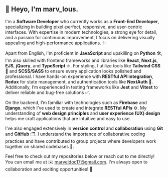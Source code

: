 👋 Heyo, I'm marv_lous.  
---

I'm a **Software Developer** who currently works as a **Front-End Developer**, specializing in building pixel-perfect, responsive, and user-centric interfaces. With expertise in modern technologies, a strong eye for detail, and a passion for continuous improvement, I focus on delivering visually appealing and high-performance applications. ✨  

Apart from English, I'm proficient in **JavaScript** and upskilling on **Python** 🛠️, I'm also skilled with frontend frameworks and libraries like **React**, **Next.js**, **EJS**, **jQuery**, and **TypeScript** ⚛️. For styling, I utilize tools like **Tailwind CSS** 🎨 and **SCSS/SASS** to ensure every application looks polished and professional. I have hands-on experience with **RESTful API integration**, **Redux** for state management, and authentication tools like **NextAuth** 🔐. Additionally, I’m experienced in testing frameworks like **Jest** and **Vitest** to deliver reliable and bug-free solutions ✅.  

On the backend, I’m familiar with technologies such as **Firebase** and **Django**, which I’ve used to create and integrate **RESTful APIs** ⚙️. My understanding of **web design principles** and **user experience (UX) design** helps me craft applications that are intuitive and easy to use.  

I’ve also engaged extensively in **version control** and **collaboration** using **Git** and **GitHub** 🗂️. I understand the importance of collaborative coding practices and have contributed to group projects where developers work together on shared codebases 🤝.  

Feel free to check out my repositories below or reach out to me directly! You can email me at ✉️ [marveldoc17@gmail.com](mailto:marveldoc17@gmail.com). I'm always open to collaboration and exciting opportunities! 🚀  
